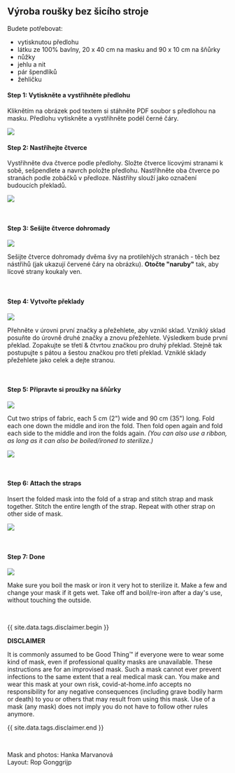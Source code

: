 ## Výroba roušky bez šicího stroje

Budete potřebovat:
  * vytisknutou předlohu
  * látku ze 100% bavlny, 20 x 40 cm na masku and 90 x 10 cm na šňůrky
  * nůžky
  * jehlu a nit
  * pár špendlíků
  * žehličku

#### Step 1: Vytiskněte a vystřihněte předlohu

Kliknětím na obrázek pod textem si stáhněte PDF soubor s předlohou na masku. Předlohu vytiskněte a vystřihněte podél černé čáry. 

[![](/images/mask/mask-template.png)](/images/mask/mask-template.pdf)

#### Step 2: Nastříhejte čtverce

Vystřihněte dva čtverce podle předlohy. Složte čtverce lícovými stranami k sobě, sešpendlete a navrch položte předlohu. Nastříhněte oba čtverce po stranách podle zobáčků v předloze. Nástřihy slouží jako označení budoucích překladů. 

![](/images/mask/cut.png)

&nbsp;

#### Step 3: Sešijte čtverce dohromady

![](/images/mask/stitch.png)

Sešijte čtverce dohromady dvěma švy na protilehlých stranách - těch bez nástřihů (jak ukazují červené čáry na obrázku). **Otočte "naruby"** tak, aby lícové strany koukaly ven. 


&nbsp;

#### Step 4: Vytvořte překlady

![](/images/mask/fold.png)
 
Přehněte v úrovni první značky a přežehlete, aby vznikl sklad. Vzniklý sklad posuňte do úrovně druhé značky a znovu přežehlete. Výsledkem bude první překlad. Zopakujte se třetí & čtvrtou značkou pro druhý překlad. Stejně tak postupujte s pátou a šestou značkou pro třetí překlad. Vzniklé sklady přežehlete jako celek a dejte stranou. 

&nbsp;

#### Step 5: Připravte si proužky na šňůrky

![](/images/mask/strap1.png)

Cut two strips of fabric, each 5 cm (2") wide and 90 cm (35") long. Fold each one down the middle and iron the fold. Then fold open again and fold each side to the middle and iron the folds again. *(You can also use a ribbon, as long as it can also be boiled/ironed to sterilize.)*

![](/images/mask/strap2.png)

&nbsp;

#### Step 6: Attach the straps

Insert the folded mask into the fold of a strap and stitch strap and mask together. Stitch the entire length of the strap. Repeat with other strap on other side of mask.

![](/images/mask/strapstitch.png)

&nbsp;

#### Step 7: Done

![](/images/mask/voila.png)

Make sure you boil the mask or iron it very hot to sterilize it. Make a few and change your mask if it gets wet. Take off and boil/re-iron after a day's use, without touching the outside.

&nbsp;

{{ site.data.tags.disclaimer.begin }}

**DISCLAIMER**

It is commonly assumed to be Good Thing™ if everyone were to wear some kind of mask, even if professional quality masks are unavailable. These instructions are for an improvised mask. Such a mask cannot ever prevent infections to the same extent that a real medical mask can. You make and wear this mask at your own risk, covid-at-home.info accepts no responsibility for any negative consequences (including grave bodily harm or death) to you or others that may result from using this mask. Use of a mask (any mask) does not imply you do not have to follow other rules anymore.

{{ site.data.tags.disclaimer.end }}

&nbsp;

Mask and photos: Hanka Marvanová<br>
Layout: Rop Gonggrijp

